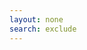 ```yaml
---
layout: none
search: exclude
---
```

<!--TODO: See if there's a better way to replace -->
<!--TODO: Need a better favicon -->
<!DOCTYPE HTML>
<html lang="en-US">
<head>
    <meta charset="UTF-8">
    <meta http-equiv="refresh" content="0;url="home.html">
    <script type="text/javascript">
        location.replace("home.html");
    </script>

</head>
<body>

</body>
</html>
